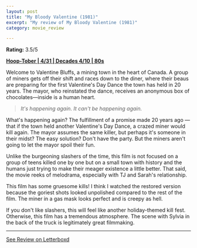 ```yaml
---
layout: post
title: "My Bloody Valentine (1981)"
excerpt: "My review of My Bloody Valentine (1981)"
category: movie_review

---
```


**Rating:** 3.5/5

<b><a href="https://boxd.it/pRQY0/detail">Hoop-Tober | 4/31 | Decades 4/10 | 80s</a></b>

Welcome to Valentine Bluffs, a mining town in the heart of Canada. A group of miners gets off their shift and races down to the diner, where their beaus are preparing for the first Valentine's Day Dance the town has held in 20 years. The mayor, who reinstated the dance, receives an anonymous box of chocolates—inside is a human heart.

<blockquote><i>It's happening again. It can't be happening again.</i></blockquote>

What's happening again? The fulfillment of a promise made 20 years ago — that if the town held another Valentine's Day Dance, a crazed miner would kill again. The mayor assumes the same killer, but perhaps it's someone in their midst? The easy solution? Don't have the party. But the miners aren't going to let the mayor spoil their fun.

Unlike the burgeoning slashers of the time, this film is not focused on a group of teens killed one by one but on a small town with history and the humans just trying to make their meager existence a little better. That said, the movie reeks of melodrama, especially with TJ and Sarah's relationship.

This film has some gruesome kills! I think I watched the restored version because the goriest shots looked unpolished compared to the rest of the film. The miner in a gas mask looks perfect and is creepy as hell.

If you don't like slashers, this will feel like another holiday-themed kill fest. Otherwise, this film has a tremendous atmosphere. The scene with Sylvia in the back of the truck is legitimately great filmmaking.


<hr>

[See Review on Letterboxd](https://boxd.it/869pIt)
